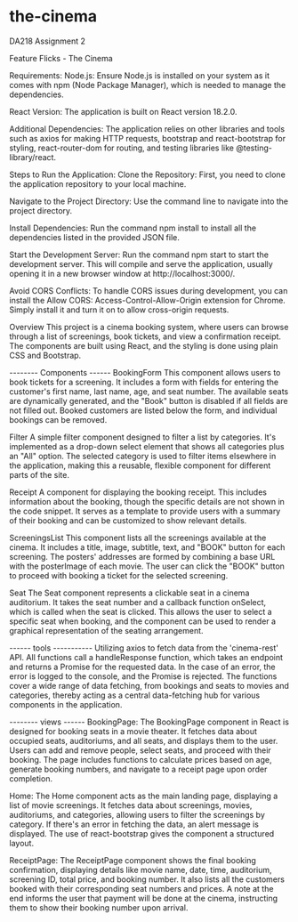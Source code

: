 # the-cinema
DA218 Assignment 2

 Feature Flicks - The Cinema


Requirements:
Node.js: Ensure Node.js is installed on your system as it comes with npm (Node Package Manager), which is needed to manage the dependencies.

React Version: The application is built on React version 18.2.0.

Additional Dependencies: The application relies on other libraries and tools such as axios for making HTTP requests, bootstrap and react-bootstrap for styling, react-router-dom for routing, and testing libraries like @testing-library/react.

Steps to Run the Application:
Clone the Repository: First, you need to clone the application repository to your local machine.

Navigate to the Project Directory: Use the command line to navigate into the project directory.

Install Dependencies: Run the command npm install to install all the dependencies listed in the provided JSON file.

Start the Development Server: Run the command npm start to start the development server. This will compile and serve the application, usually opening it in a new browser window at http://localhost:3000/.

Avoid CORS Conflicts: To handle CORS issues during development, you can install the Allow CORS: Access-Control-Allow-Origin extension for Chrome. Simply install it and turn it on to allow cross-origin requests.


Overview
This project is a cinema booking system, where users can browse through a list of screenings, book tickets, and view a confirmation receipt. The components are built using React, and the styling is done using plain CSS and Bootstrap.

-------- Components ------
 BookingForm
This component allows users to book tickets for a screening. It includes a form with fields for entering the customer's first name, last name, age, and seat number. The available seats are dynamically generated, and the "Book" button is disabled if all fields are not filled out. Booked customers are listed below the form, and individual bookings can be removed.

Filter
A simple filter component designed to filter a list by categories. It's implemented as a drop-down select element that shows all categories plus an "All" option. The selected category is used to filter items elsewhere in the application, making this a reusable, flexible component for different parts of the site.

Receipt
A component for displaying the booking receipt. This includes information about the booking, though the specific details are not shown in the code snippet. It serves as a template to provide users with a summary of their booking and can be customized to show relevant details.

ScreeningsList
This component lists all the screenings available at the cinema. It includes a title, image, subtitle, text, and "BOOK" button for each screening. The posters' addresses are formed by combining a base URL with the posterImage of each movie. The user can click the "BOOK" button to proceed with booking a ticket for the selected screening.

Seat
The Seat component represents a clickable seat in a cinema auditorium. It takes the seat number and a callback function onSelect, which is called when the seat is clicked. This allows the user to select a specific seat when booking, and the component can be used to render a graphical representation of the seating arrangement.

------ tools -----------
Utilizing axios to fetch data from the 'cinema-rest' API. All functions call a handleResponse function, which takes an endpoint and returns a Promise for the requested data. In the case of an error, the error is logged to the console, and the Promise is rejected. The functions cover a wide range of data fetching, from bookings and seats to movies and categories, thereby acting as a central data-fetching hub for various components in the application.


-------- views  ------
BookingPage:
The BookingPage component in React is designed for booking seats in a movie theater. It fetches data about occupied seats, auditoriums, and all seats, and displays them to the user. Users can add and remove people, select seats, and proceed with their booking. The page includes functions to calculate prices based on age, generate booking numbers, and navigate to a receipt page upon order completion.

Home:
The Home component acts as the main landing page, displaying a list of movie screenings. It fetches data about screenings, movies, auditoriums, and categories, allowing users to filter the screenings by category. If there's an error in fetching the data, an alert message is displayed. The use of react-bootstrap gives the component a structured layout.

ReceiptPage:
The ReceiptPage component shows the final booking confirmation, displaying details like movie name, date, time, auditorium, screening ID, total price, and booking number. It also lists all the customers booked with their corresponding seat numbers and prices. A note at the end informs the user that payment will be done at the cinema, instructing them to show their booking number upon arrival.
